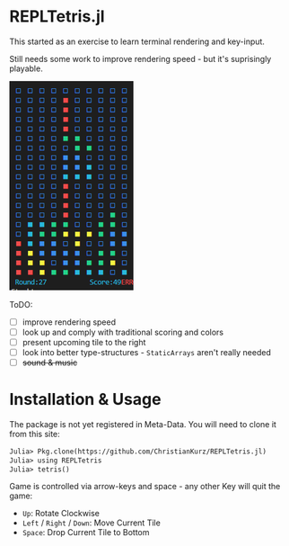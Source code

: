 # REPLTetris.jl
This started as an exercise to learn terminal rendering and key-input.

Still needs some work to improve rendering speed - but it's suprisingly playable.

![Julia REPL Screenshot of a lost game of REPLTetris](resources/Screenshot.PNG)

ToDO:
- [ ] improve rendering speed
- [ ] look up and comply with traditional scoring and colors
- [ ] present upcoming tile to the right
- [ ] look into better type-structures - `StaticArrays` aren't really needed
- [ ] ~~sound & music~~

# Installation & Usage
The package is not yet registered in Meta-Data. You will need to clone it from this site:

```julia-REPL
Julia> Pkg.clone(https://github.com/ChristianKurz/REPLTetris.jl)
Julia> using REPLTetris
Julia> tetris()
```

Game is controlled via arrow-keys and space - any other Key will quit the game:
- `Up`: Rotate Clockwise
- `Left` / `Right` / `Down`: Move Current Tile
- `Space`: Drop Current Tile to Bottom
